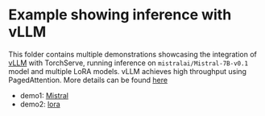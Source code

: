 # Example showing inference with vLLM

This folder contains multiple demonstrations showcasing the integration of [vLLM](https://github.com/vllm-project/vllm) with TorchServe, running inference on `mistralai/Mistral-7B-v0.1` model and multiple LoRA models.
vLLM achieves high throughput using PagedAttention. More details can be found [here](https://vllm.ai/)

- demo1: [Mistral](mistral)
- demo2: [lora](lora)
